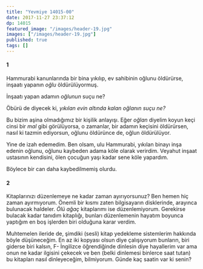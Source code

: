 ```yaml
---
title: "Yevmiye 14015-00"
date: 2017-11-27 23:37:12
dp: 14015
featured_image: "/images/header-19.jpg"
images: ["/images/header-19.jpg"]
published: true
tags: []
---
```





#### 1

Hammurabi kanunlarında bir bina yıkılıp, ev sahibinin oğlunu öldürürse, inşaatı
yapanın *oğlu* öldürülüyormuş.

İnşaatı yapan adamın *oğlunun* suçu ne? 

Öbürü de diyecek ki, *yıkılan evin altında kalan oğlanın suçu ne?*

Bu bizim aşina olmadığımız bir kişilik anlayışı. Eğer *oğlan* diyelim koyun keçi
cinsi bir *mal* gibi görülüyorsa, o zamanlar, bir adamın keçisini öldürürsen,
nasıl ki tazmin ediyorsun, oğlunu öldürünce de, oğlun öldürülüyor.

Yine de izah edemedim. Ben olsam, ulu Hammurabi, yıkılan binayı inşa edenin
oğlunu, oğlunu kaybeden adama köle olarak verirdim. Veyahut inşaat ustasının
kendisini, ölen çocuğun yaşı kadar sene köle yapardım. 

Böylece bir can daha kaybedilmemiş olurdu.

#### 2

Kitaplarınızı düzenlemeye ne kadar zaman ayırıyorsunuz? Ben hemen hiç zaman
ayırmıyorum. Önemli bir kısmı zaten bilgisayarın disklerinde, arayınca bulunacak
haldeler. *Ölü ağaç* kitaplarımı ise düzenlemiyorum. Gerekirse bulacak kadar
tanıdım kitaplığı, bunları düzenlemenin hayatım boyunca yaptığım en boş işlerden
biri olduğuna karar verdim.

Muhtemelen ileride de, şimdiki (sesli) kitap yedekleme sistemlerim hakkında
böyle düşüneceğim. En az iki kopyası olsun diye çalışıyorum bunların, biri
giderse biri kalsın, F- İngilizce öğrendiğinde dinlesin diye hayallerim var
ama onun ne kadar ilgisini çekecek ve ben (belki dinlemesi binlerce saat tutan)
bu kitapları nasıl dinleyeceğim, bilmiyorum. Günde kaç saatin var ki senin?




